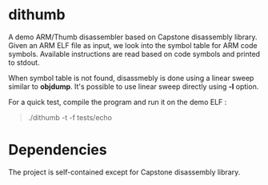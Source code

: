 # dithumb
A demo ARM/Thumb disassembler based on Capstone disassembly library. Given
an ARM ELF file as input, we look into the symbol table for ARM code symbols. 
Available instructions are read based on code symbols and printed to stdout.

When symbol table is not found, disassmebly is done using a linear sweep 
similar to **objdump**. It's possible to use linear sweep directly using **-l** option. 

For a quick test, compile the program and run it on the demo ELF :
> ./dithumb -t -f tests/echo

# Dependencies 

The project is self-contained except for Capstone disassembly library. 
